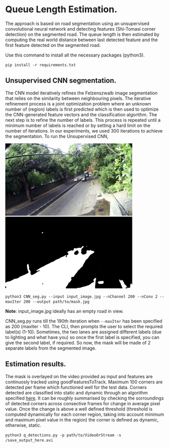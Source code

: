 <!-- # Queue Length and density. -->

# Queue Length Estimation.

The approach is based on road segmentation using an unsupervised convolutional neural network and detecting features (Shi-Tomasi corner detection) on the segmented road. The queue length is then estimated by computing the real world distance between last detected feature and the first feature detected on the segmented road.

Use this command to install all the necessary packages (python3).

```
pip install -r requirements.txt
```

## Unsupervised CNN segmentation. 

The CNN model iteratively refines the Felzenszwalb image segmentation that relies on the similarity between neighbouring pixels. The iterative refinement process is a joint optimization problem where an unknown number of (region) labels is first predicted which is then used to optimize the CNN-generated feature vectors and the classification algorithm. The next step is to refine the number of labels. This process is repeated until a minimum number of labels is reached or by setting a hard limit on the number of iterations. In our experiments, we used 300 iterations to achieve the segmentation.
To run the Unsupervised CNN,

<img src="sample_images/road.png" width="400"> <img src="sample_images/segmented_road.png" width="400">

```
python3 CNN_seg.py --input input_image.jpg --nChannel 200 --nConv 2 --maxIter 200 --output path/to/mask.jpg
```

**Note**: input_image.jpg ideally has an empty road in view.


CNN_seg.py runs till the 190th iteration when ```--maxIter``` has been specified as 200 (maxIter - 10). The CLI, then prompts the user to select the required label(s) (1-10). Sometimes, the two lanes are assigned different labels (due to lighting and what have you) so once the first label is specified, you can give the second label, if required. So now, the mask will be made of 2 separate labels from the segmented image.

## Estimation results.

The mask is overlayed on the video provided as input and features are continuosly tracked using goodFeaturesToTrack. Maximum 100 corners are detected per frame which functioned well for the test data. Corners detected are classified into static and dynamic through an algorithm specified [here](https://ieeexplore.ieee.org/document/6130484). It can be roughly summarised by checking the sorroundings of detected corners across consective frames for change in average pixel value. Once the change is above a well defined threshold (threshold is computed dynamically for each corner region, taking into account minimum and maximum pixel value in the region) the corner is defined as dynamic, otherwise, static.


```
python3 q_detections.py -p path/to/VideoOrStream -s /save_output_here.avi
```
